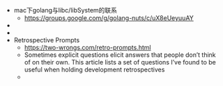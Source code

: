 - mac下golang与libc/libSystem的联系
	- https://groups.google.com/g/golang-nuts/c/uX8eUeyuuAY
-
-
- Retrospective Prompts
	- https://two-wrongs.com/retro-prompts.html
	- Sometimes explicit questions elicit answers that people don’t think of on their own. This article lists a set of questions I’ve found to be useful when holding development retrospectives
	-